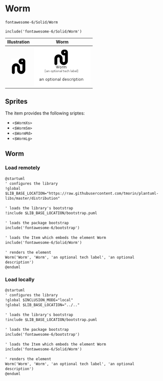 # Worm


```text
fontawesome-6/Solid/Worm
```

```text
include('fontawesome-6/Solid/Worm')
```



| Illustration | Worm |
| :---: | :---: |
| ![illustration for Illustration](../../fontawesome-6/Solid/Worm.png) | ![illustration for Worm](../../fontawesome-6/Solid/Worm.Local.png) |



## Sprites
The item provides the following sriptes:

- `<$WormXs>`
- `<$WormSm>`
- `<$WormMd>`
- `<$WormLg>`





## Worm

### Load remotely
```plantuml
@startuml
' configures the library
!global $LIB_BASE_LOCATION="https://raw.githubusercontent.com/tmorin/plantuml-libs/master/distribution"

' loads the library's bootstrap
!include $LIB_BASE_LOCATION/bootstrap.puml

' loads the package bootstrap
include('fontawesome-6/bootstrap')

' loads the Item which embeds the element Worm
include('fontawesome-6/Solid/Worm')

' renders the element
Worm('Worm', 'Worm', 'an optional tech label', 'an optional description')
@enduml
```

### Load locally
```plantuml
@startuml
' configures the library
!global $INCLUSION_MODE="local"
!global $LIB_BASE_LOCATION="../.."

' loads the library's bootstrap
!include $LIB_BASE_LOCATION/bootstrap.puml

' loads the package bootstrap
include('fontawesome-6/bootstrap')

' loads the Item which embeds the element Worm
include('fontawesome-6/Solid/Worm')

' renders the element
Worm('Worm', 'Worm', 'an optional tech label', 'an optional description')
@enduml
```

